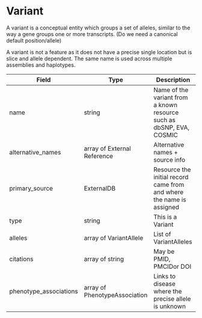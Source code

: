 # Variant

A variant is a conceptual entity which groups a set of alleles, similar to the way a gene groups one or more transcripts. (Do we need a canonical default position/allele)

A variant is not a feature as it does not have a precise single location but is slice and allele dependent. The same name is used across multiple assemblies and haplotypes.

| Field             | Type            | Description
|-------------------|-----------------|---------------------
|name         | string          | Name of the variant from a known resource such as dbSNP, EVA, COSMIC
|alternative_names         |array of External Reference         | Alternative names + source info
| primary_source     |ExternalDB       | Resource the initial record came from and where the name is assigned
| type|string |This is a Variant 
|alleles |array of VariantAllele |List of VariantAlleles
| citations| array of string|May be PMID, PMCIDor DOI
| phenotype_associations| array of PhenotypeAssociation|Links to disease where the precise allele is unknown



